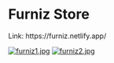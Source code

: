 <h1>Furniz Store</h1>
<p>Link: https://furniz.netlify.app/</p>

[![furniz1.jpg](https://i.postimg.cc/D0YT9n0b/furniz1.jpg)](https://postimg.cc/8fW9W8h1)
[![furniz2.jpg](https://i.postimg.cc/c6ySxT7s/furniz2.jpg)](https://postimg.cc/xNR7gvF7)
